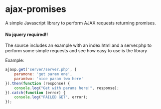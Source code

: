 # ajax-promises
A simple Javascript library to perform AJAX requests returning promises.

#### No jquery required!!

The source includes an example with an index.html and a server.php to perform some simple requests and see how easy to use is the library

Example:

```javascript
ajaxp.get('server/server.php', {
    paramone: 'get param one',
    paramtwo: 'nice param two here'
}).then(function (response) {
    console.log("Get with params here!", response);
}).catch(function (error) {
    console.log("FAILED GET", error);
});
